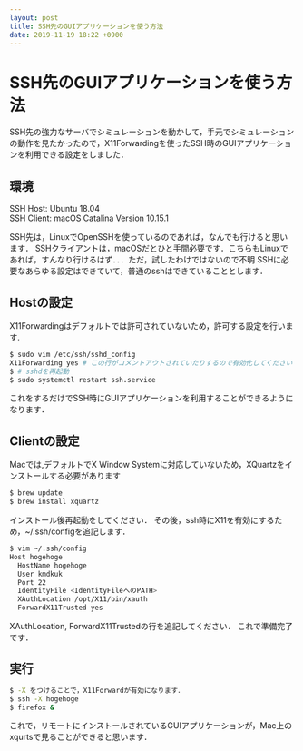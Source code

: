 ```yaml
---
layout: post
title: SSH先のGUIアプリケーションを使う方法
date: 2019-11-19 18:22 +0900
---
```

# SSH先のGUIアプリケーションを使う方法
SSH先の強力なサーバでシミュレーションを動かして，手元でシミュレーションの動作を見たかったので，X11Forwardingを使ったSSH時のGUIアプリケーションを利用できる設定をしました．

## 環境

SSH Host: Ubuntu 18.04  
SSH Client: macOS Catalina Version 10.15.1

SSH先は，LinuxでOpenSSHを使っているのであれば，なんでも行けると思います．
SSHクライアントは，macOSだとひと手間必要です．こちらもLinuxであれば，すんなり行けるはず．．．ただ，試したわけではないので不明
SSHに必要なあらゆる設定はできていて，普通のsshはできていることとします．

## Hostの設定

X11Forwardingはデフォルトでは許可されていないため，許可する設定を行います.

```sh
$ sudo vim /etc/ssh/sshd_config
X11Forwarding yes # この行がコメントアウトされていたりするので有効化してください
$ # sshdを再起動
$ sudo systemctl restart ssh.service
```

これをするだけでSSH時にGUIアプリケーションを利用することができるようになります．

## Clientの設定

Macでは,デフォルトでX Window Systemに対応していないため，XQuartzをインストールする必要があります

```sh
$ brew update
$ brew install xquartz
```

インストール後再起動をしてください．
その後，ssh時にX11を有効にするため，~/.ssh/configを追記します．

```sh
$ vim ~/.ssh/config
Host hogehoge
  HostName hogehoge
  User kmdkuk
  Port 22
  IdentityFile <IdentityFileへのPATH>
  XAuthLocation /opt/X11/bin/xauth
  ForwardX11Trusted yes
```

XAuthLocation, ForwardX11Trustedの行を追記してください．
これで準備完了です．

## 実行

```sh
$ -X をつけることで，X11Forwardが有効になります．
$ ssh -X hogehoge
$ firefox &
```

これで，リモートにインストールされているGUIアプリケーションが，Mac上のxqurtsで見ることができると思います．

